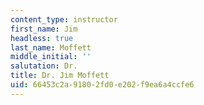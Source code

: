 ```yaml
---
content_type: instructor
first_name: Jim
headless: true
last_name: Moffett
middle_initial: ''
salutation: Dr.
title: Dr. Jim Moffett
uid: 66453c2a-9180-2fd0-e202-f9ea6a4ccfe6
---
```

